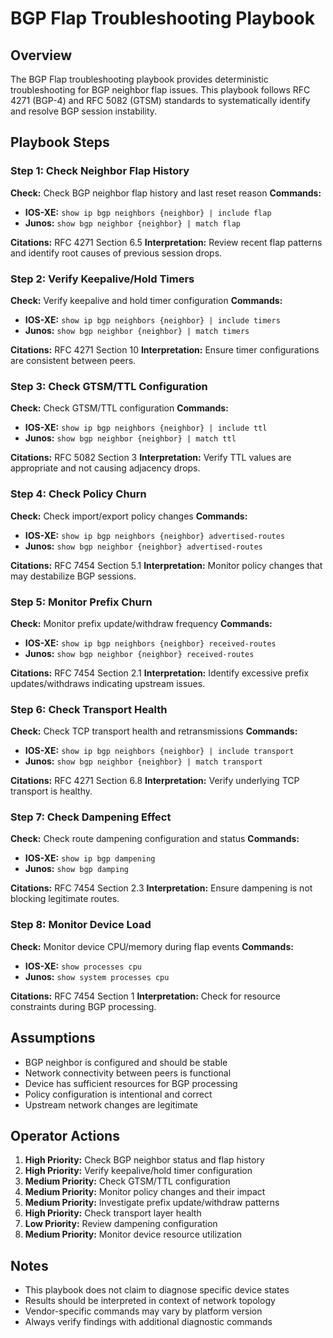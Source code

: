 # BGP Flap Troubleshooting Playbook

## Overview

The BGP Flap troubleshooting playbook provides deterministic troubleshooting for BGP neighbor flap issues. This playbook follows RFC 4271 (BGP-4) and RFC 5082 (GTSM) standards to systematically identify and resolve BGP session instability.

## Playbook Steps

### Step 1: Check Neighbor Flap History
**Check:** Check BGP neighbor flap history and last reset reason
**Commands:**
- **IOS-XE:** `show ip bgp neighbors {neighbor} | include flap`
- **Junos:** `show bgp neighbor {neighbor} | match flap`

**Citations:** RFC 4271 Section 6.5
**Interpretation:** Review recent flap patterns and identify root causes of previous session drops.

### Step 2: Verify Keepalive/Hold Timers
**Check:** Verify keepalive and hold timer configuration
**Commands:**
- **IOS-XE:** `show ip bgp neighbors {neighbor} | include timers`
- **Junos:** `show bgp neighbor {neighbor} | match timers`

**Citations:** RFC 4271 Section 10
**Interpretation:** Ensure timer configurations are consistent between peers.

### Step 3: Check GTSM/TTL Configuration
**Check:** Check GTSM/TTL configuration
**Commands:**
- **IOS-XE:** `show ip bgp neighbors {neighbor} | include ttl`
- **Junos:** `show bgp neighbor {neighbor} | match ttl`

**Citations:** RFC 5082 Section 3
**Interpretation:** Verify TTL values are appropriate and not causing adjacency drops.

### Step 4: Check Policy Churn
**Check:** Check import/export policy changes
**Commands:**
- **IOS-XE:** `show ip bgp neighbors {neighbor} advertised-routes`
- **Junos:** `show bgp neighbor {neighbor} advertised-routes`

**Citations:** RFC 7454 Section 5.1
**Interpretation:** Monitor policy changes that may destabilize BGP sessions.

### Step 5: Monitor Prefix Churn
**Check:** Monitor prefix update/withdraw frequency
**Commands:**
- **IOS-XE:** `show ip bgp neighbors {neighbor} received-routes`
- **Junos:** `show bgp neighbor {neighbor} received-routes`

**Citations:** RFC 7454 Section 2.1
**Interpretation:** Identify excessive prefix updates/withdraws indicating upstream issues.

### Step 6: Check Transport Health
**Check:** Check TCP transport health and retransmissions
**Commands:**
- **IOS-XE:** `show ip bgp neighbors {neighbor} | include transport`
- **Junos:** `show bgp neighbor {neighbor} | match transport`

**Citations:** RFC 4271 Section 6.8
**Interpretation:** Verify underlying TCP transport is healthy.

### Step 7: Check Dampening Effect
**Check:** Check route dampening configuration and status
**Commands:**
- **IOS-XE:** `show ip bgp dampening`
- **Junos:** `show bgp damping`

**Citations:** RFC 7454 Section 2.3
**Interpretation:** Ensure dampening is not blocking legitimate routes.

### Step 8: Monitor Device Load
**Check:** Monitor device CPU/memory during flap events
**Commands:**
- **IOS-XE:** `show processes cpu`
- **Junos:** `show system processes cpu`

**Citations:** RFC 7454 Section 1
**Interpretation:** Check for resource constraints during BGP processing.

## Assumptions

- BGP neighbor is configured and should be stable
- Network connectivity between peers is functional
- Device has sufficient resources for BGP processing
- Policy configuration is intentional and correct
- Upstream network changes are legitimate

## Operator Actions

1. **High Priority:** Check BGP neighbor status and flap history
2. **High Priority:** Verify keepalive/hold timer configuration
3. **Medium Priority:** Check GTSM/TTL configuration
4. **Medium Priority:** Monitor policy changes and their impact
5. **Medium Priority:** Investigate prefix update/withdraw patterns
6. **High Priority:** Check transport layer health
7. **Low Priority:** Review dampening configuration
8. **Medium Priority:** Monitor device resource utilization

## Notes

- This playbook does not claim to diagnose specific device states
- Results should be interpreted in context of network topology
- Vendor-specific commands may vary by platform version
- Always verify findings with additional diagnostic commands

